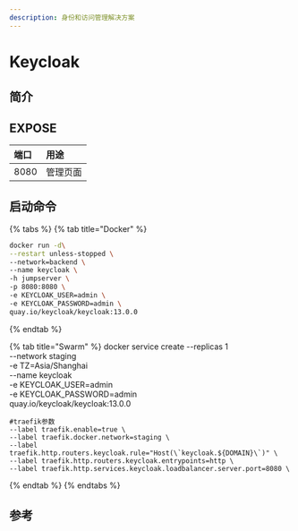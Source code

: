 ```yaml
---
description: 身份和访问管理解决方案
---
```


# Keycloak

## 简介



## EXPOSE

| 端口 | 用途 |
| :--- | :--- |
| 8080 | 管理页面 |



## 启动命令

{% tabs %}
{% tab title="Docker" %}
```bash
docker run -d\
--restart unless-stopped \
--network=backend \
--name keycloak \
-h jumpserver \
-p 8080:8080 \
-e KEYCLOAK_USER=admin \
-e KEYCLOAK_PASSWORD=admin \
quay.io/keycloak/keycloak:13.0.0
```
{% endtab %}

{% tab title="Swarm" %}
    docker service create --replicas 1 \
    --network staging \
    -e TZ=Asia/Shanghai \
    --name keycloak \
    -e KEYCLOAK_USER=admin \
    -e KEYCLOAK_PASSWORD=admin \
    quay.io/keycloak/keycloak:13.0.0

    #traefik参数
    --label traefik.enable=true \
    --label traefik.docker.network=staging \
    --label traefik.http.routers.keycloak.rule="Host(\`keycloak.${DOMAIN}\`)" \
    --label traefik.http.routers.keycloak.entrypoints=http \
    --label traefik.http.services.keycloak.loadbalancer.server.port=8080 \
{% endtab %}
{% endtabs %}



## 参考

